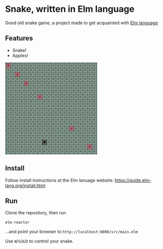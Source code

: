# Snake, written in Elm language

Good old snake game, a project made to get acquainted with [Elm language](http://elm-lang.org/)

## Features

* Snake!
* Apples!

<img src="gameplay.gif">

## Install

Follow install instructions at the Elm lanuage website: https://guide.elm-lang.org/install.html

## Run

Clone the repository, then run

```
elm-reactor
```

...and point your browser to `http://localhost:8000/src/main.elm`

Use `W`/`S`/`A`/`D` to control your snake.
